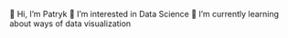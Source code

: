 👋 Hi, I’m Patryk
👀 I’m interested in Data Science 
🌱 I’m currently learning about ways of data visualization
